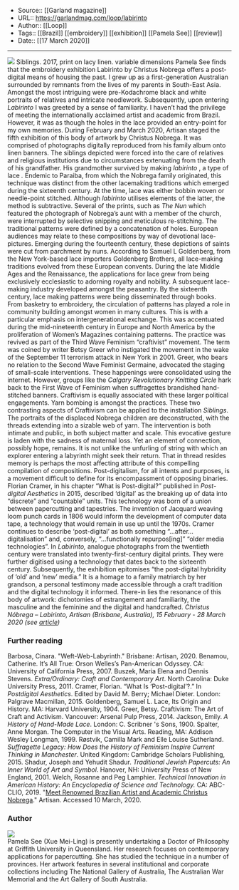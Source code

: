 ﻿
  * Source:: [[Garland magazine]]
  * URL:: https://garlandmag.com/loop/labirinto
  * Author:: [[Loop]]
  * Tags:: [[Brazil]] [[embroidery]] [[exhibition]] [[Pamela See]] [[review]]
  * Date:: [[17 March 2020]]


* * *
[![](https://garlandmag.com/wp-content/uploads/2020/03/Siblings-2017-Print-on-lacy-linen.-Variable-dimensions-1.jpg)](https://garlandmag.com/wp-content/uploads/2020/03/Siblings-2017-Print-on-lacy-linen.-Variable-dimensions-1.jpg)
Siblings. 2017, print on lacy linen. variable dimensions
Pamela See finds that the embroidery exhibition Labirinto by Christus Nobrega offers a post-digital means of housing the past.
I grew up as a first-generation Australian surrounded by remnants from the lives of my parents in South-East Asia. Amongst the most intriguing were pre-Kodachrome black and white portraits of relatives and intricate needlework.
Subsequently, upon entering _Labirinto_ I was greeted by a sense of familiarity. I haven’t had the privilege of meeting the internationally acclaimed artist and academic from Brazil. However, it was as though the holes in the lace provided an entry-point for my own memories.
During February and March 2020, Artisan staged the fifth exhibition of this body of artwork by Christus Nobrega. It was comprised of photographs digitally reproduced from his family album onto linen banners. The siblings depicted were forced into the care of relatives and religious institutions due to circumstances extenuating from the death of his grandfather. His grandmother survived by making _labirinto_ , a type of lace _._
Endemic to Paraiba, from which the Nobrega family originated, this technique was distinct from the other lacemaking traditions which emerged during the sixteenth century. At the time, lace was either bobbin woven or needle-point stitched.
Although _labirinto_ utilises elements of the latter, the method is subtractive. Several of the prints, such as _The Nun_ which featured the photograph of Nobrega’s aunt with a member of the church, were interrupted by selective snipping and meticulous re-stitching.
The traditional patterns were defined by a concatenation of holes. European audiences may relate to these compositions by way of devotional lace-pictures. Emerging during the fourteenth century, these depictions of saints were cut from parchment by nuns. According to Samuel L Goldenberg, from the New York-based lace importers Goldenberg Brothers, all lace-making traditions evolved from these European convents.
During the late Middle Ages and the Renaissance, the applications for lace grew from being exclusively ecclesiastic to adorning royalty and nobility. A subsequent lace-making industry developed amongst the peasantry. By the sixteenth century, lace making patterns were being disseminated through books.
From basketry to embroidery, the circulation of patterns has played a role in community building amongst women in many cultures. This is with a particular emphasis on intergenerational exchange. This was accentuated during the mid-nineteenth century in Europe and North America by the proliferation of Women’s Magazines containing patterns.
The practice was revived as part of the Third Wave Feminism “craftivist” movement. The term was coined by writer Betsy Greer who instigated the movement in the wake of the September 11 terrorism attack in New York in 2001. Greer, who bears no relation to the Second Wave Feminist Germaine, advocated the staging of small-scale interventions. These happenings were consolidated using the internet. However, groups like the _Calgary Revolutionary Knitting Circle_ hark back to the First Wave of Feminism when suffragettes brandished hand-stitched banners. Craftivism is equally associated with these larger political engagements. Yarn bombing is amongst the practices.
These two contrasting aspects of Craftivism can be applied to the installation _Siblings_. The portraits of the displaced Nobrega children are deconstructed, with the threads extending into a sizable web of yarn. The intervention is both intimate and public, in both subject matter and scale.
This evocative gesture is laden with the sadness of maternal loss. Yet an element of connection, possibly hope, remains. It is not unlike the unfurling of string with which an explorer entering a labyrinth might seek their return. That in thread resides memory is perhaps the most affecting attribute of this compelling compilation of compositions.
Post-digitalism, for all intents and purposes, is a movement difficult to define for its encompassment of opposing binaries. Florian Cramer, in his chapter “What is Post-digital?” published in _Post-digital Aesthetics_ in 2015, described ‘digital’ as the breaking up of data into “discrete” and “countable” units.
This technology was born of a union between papercutting and tapestries. The invention of Jacquard weaving loom punch cards in 1806 would inform the development of computer data tape, a technology that would remain in use up until the 1970s.
Cramer continues to describe ‘post-digital’ as both something “…after… digitalisation” and, conversely, “…functionally repurpos[ing]” “older media technologies”. In _Labirinto,_ analogue photographs from the twentieth century were translated into twenty-first-century digital prints. They were further digitised using a technology that dates back to the sixteenth century. Subsequently, the exhibition epitomises “the post-digital hybridity of ‘old’ and ‘new’ media.”
It is a homage to a family matriarch by her grandson, a personal testimony made accessible through a craft tradition and the digital technology it informed. There-in lies the resonance of this body of artwork: dichotomies of estrangement and familiarity, the masculine and the feminine and the digital and handcrafted.
 _Christus Nóbrega – Labirinto, Artisan (Brisbane, Australia), 15 February - 28 March 2020 (see [article](https://garlandmag.com/loop/christus-nobrega/))_
### Further reading
Barbosa, Cinara. "Weft-Web-Labyrinth." Brisbane: Artisan, 2020.
Benamou, Catherine. It’s All True: Orson Welles’s Pan-American Odyssey. CA: University of California Press, 2007.
Buszek, Maria Elena and Dennis Stevens. _Extra/Ordinary: Craft and Contemporary Art_. North Carolina: Duke University Press, 2011.
Cramer, Florian. “What Is ‘Post-digital’?.” In _Postdigital Aesthetics_. Edited by David M. Berry; Michael Dieter. London: Palgrave Macmillan, 2015.
Goldenberg, Samuel L. Lace, Its Origin and History. MA: Harvard University, 1904.
Greer, Betsy. Craftivism: The Art of Craft and Activism. Vancouver: Arsenal Pulp Press, 2014.
Jackson, Emily. _A History of Hand-Made Lace_. London: C. Scribner 's Sons, 1900.
Spalter, Anne Morgan. The Computer in the Visual Arts. Reading, MA: Addison Wesley Longman, 1999.
Røstvik, Camilla Mark and Elle Louise Sutherland. _Suffragette Legacy: How Does the History of Feminism Inspire Current Thinking in Manchester_. United Kingdom: Cambridge Scholars Publishing, 2015.
Shadur, Joseph and Yehudit Shadur. _Traditional Jewish Papercuts: An Inner World of Art and Symbol_. Hanover, NH: University Press of New England, 2001.
Welch, Rosanne and Peg Lamphier. _Technical Innovation in American History: An Encyclopedia of Science and Technology._ CA: ABC-CLIO, 2019.
"[Meet Renowned Brazilian Artist and Academic Christus Nobrega](https://artisan.org.au/blogs/artisan-journal/q-a-with-renowned-brazilian-artist-christus-nobrega-exhibiting-at-artisan)." Artisan. Accessed 10 March, 2020.
 
### Author
[![](https://garlandmag.com/wp-content/uploads/2019/05/Portrait-by-Jonathan-Tse.jpg)  
](https://garlandmag.com/wp-content/uploads/2019/05/Portrait-by-Jonathan-Tse.jpg)Pamela See (Xue Mei-Ling) is presently undertaking a Doctor of Philosophy at Griffith University in Queensland. Her research focuses on contemporary applications for papercutting. She has studied the technique in a number of provinces. Her artwork features in several institutional and corporate collections including The National Gallery of Australia, The Australian War Memorial and the Art Gallery of South Australia.
